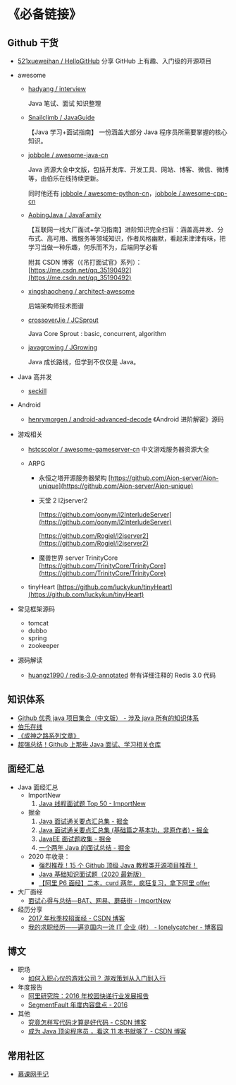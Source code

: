 # 《必备链接》



## Github 干货

- [521xueweihan / HelloGitHub](https://github.com/521xueweihan/HelloGitHub)  分享 GitHub 上有趣、入门级的开源项目

- awesome

  - [hadyang / interview](https://github.com/hadyang/interview)

    Java 笔试、面试 知识整理

  - [Snailclimb / JavaGuide](https://github.com/Snailclimb/JavaGuide)

    【Java 学习+面试指南】 一份涵盖大部分 Java 程序员所需要掌握的核心知识。

  - [jobbole / awesome-java-cn](https://github.com/jobbole/awesome-java-cn)

    Java 资源大全中文版，包括开发库、开发工具、网站、博客、微信、微博等，由伯乐在线持续更新。

    同时他还有 [jobbole / awesome-python-cn](https://github.com/jobbole/awesome-python-cn)，[jobbole / awesome-cpp-cn](https://github.com/jobbole/awesome-cpp-cn)

  - [AobingJava / JavaFamily](https://github.com/AobingJava/JavaFamily)

    【互联网一线大厂面试+学习指南】进阶知识完全扫盲：涵盖高并发、分布式、高可用、微服务等领域知识，作者风格幽默，看起来津津有味，把学习当做一种乐趣，何乐而不为，后端同学必看

    附其 CSDN 博客（《吊打面试官》系列）：[https://me.csdn.net/qq_35190492](https://me.csdn.net/qq_35190492)

  - [xingshaocheng / architect-awesome](https://github.com/xingshaocheng/architect-awesome)

    后端架构师技术图谱

  - [crossoverJie / JCSprout](https://github.com/crossoverJie/JCSprout)

    Java Core Sprout : basic, concurrent, algorithm

  - [javagrowing / JGrowing](https://github.com/javagrowing/JGrowing)

    Java 成长路线，但学到不仅仅是 Java。

- Java 高并发

  - [seckill](https://github.com/liyifeng1994/seckill)

- Android

  - [henrymorgen / android-advanced-decode](https://github.com/henrymorgen/android-advanced-decode)  《Android 进阶解密》源码

- 游戏相关

  - [hstcscolor / awesome-gameserver-cn](https://github.com/hstcscolor/awesome-gameserver-cn)  中文游戏服务器资源大全

  - ARPG

    - 永恒之塔开源服务器架构 [https://github.com/Aion-server/Aion-unique](https://github.com/Aion-server/Aion-unique)

    - 天堂 2 l2jserver2

      [https://github.com/oonym/l2InterludeServer](https://github.com/oonym/l2InterludeServer)

      [https://github.com/Rogiel/l2jserver2](https://github.com/Rogiel/l2jserver2)

    - 魔兽世界 server TrinityCore [https://github.com/TrinityCore/TrinityCore](https://github.com/TrinityCore/TrinityCore)

  - tinyHeart [https://github.com/luckykun/tinyHeart](https://github.com/luckykun/tinyHeart)

- 常见框架源码

  - tomcat
  - dubbo
  - spring
  - zookeeper

- 源码解读

  - [huangz1990 / redis-3.0-annotated](https://github.com/huangz1990/redis-3.0-annotated)  带有详细注释的 Redis 3.0 代码





## 知识体系

- [Github 优秀 java 项目集合（中文版） - 涉及 java 所有的知识体系 ](https://blog.csdn.net/aa1215018028/article/details/80951389)
- [伯乐在线 ](http://hao.jobbole.com/)
- [《成神之路系列文章》](http://www.hollischuang.com/archives/1001)
- [超强总结！Github 上那些 Java 面试、学习相关仓库 ](https://mp.weixin.qq.com/s?__biz=Mzg3MjA4MTExMw==&mid=2247486161&idx=1&sn=b7bd2bffc50f5f64368d6e40c973619a&chksm=cef5f967f9827071badcdcf1ae8c162ad2176e44978ce3d8d138a94ae843e9232c1fb6d4ec36&scene=21#wechat_redirect)





## 面经汇总

- Java 面经汇总
  - ImportNew
    1. [Java 线程面试题 Top 50 - ImportNew](http://www.importnew.com/12773.html)
  - 掘金
    1. [Java 面试通关要点汇总集 - 掘金 ](https://juejin.im/post/5a94a8ca6fb9a0635c049e67?utm_source=gold_browser_extension#heading-1)
    2. [Java 面试通关要点汇总集 (基础篇之基本功，非原作者) - 掘金 ](https://juejin.im/post/5a9690fc5188257a865da3ee?utm_source=gold_browser_extension)
    3. [JavaEE 面试题收集 - 掘金 ](https://juejin.im/post/58a6ad5461ff4b78fca442eb)
    4. [一个两年 Java 的面试总结 - 掘金 ](https://juejin.im/post/5a9f5ce86fb9a028de443ed9?utm_source=gold_browser_extension)
  - 2020 年收录：
    - [强烈推荐！15 个 Github 顶级 Java 教程类开源项目推荐！](https://blog.csdn.net/qq_34337272/article/details/104423823)
    - [Java 基础知识面试题（2020 最新版）](https://blog.csdn.net/ThinkWon/article/details/104390612)
    - [【阿里 P6 面经】二本，curd 两年，疯狂复习，拿下阿里 offer](https://blog.csdn.net/qq_35190492/article/details/105186878)
- 大厂面经
  - [面试心得与总结—BAT、网易、蘑菇街 - ImportNew](http://www.importnew.com/22637.html)
- 经历分享
  - [2017 年秋季校招面经 - CSDN 博客 ](http://blog.csdn.net/huachao1001/article/details/52247268)
  - [我的求职经历——遍览国内一流 IT 企业 (转） - lonelycatcher - 博客园 ](http://www.cnblogs.com/lonelycatcher/archive/2012/03/10/2388889.html)





## 博文

- 职场
  - [如何入职心仪的游戏公司？ 游戏策划从入门到入行 ](https://www.gameres.com/840718.html)
- 年度报告
  - [阿里研究院：2016 年校园快递行业发展报告 ](http://www.199it.com/archives/530127.html)
  - [SegmentFault 年度内容盘点 - 2016](https://summary.segmentfault.com/2016/#/)
- 其他
  - [究竟怎样写代码才算是好代码 - CSDN 博客 ](http://blog.csdn.net/u013970991/article/details/52609083)
  - [成为 Java 顶尖程序员 ，看这 11 本书就够了 - CSDN 博客 ](https://blog.csdn.net/u012410733/article/details/51869105)





## 常用社区

- [慕课网手记 ](http://www.imooc.com/article)
